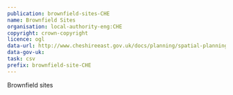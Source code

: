 ```yaml
---
publication: brownfield-sites-CHE
name: Brownfield Sites
organisation: local-authority-eng:CHE
copyright: crown-copyright
licence: ogl
data-url: http://www.cheshireeast.gov.uk/docs/planning/spatial-planning-ldo-pages/brownfield-register/cheshireeast-brownfieldregister-2017-12-31-rev1.csv
data-gov-uk: 
task: csv
prefix: brownfield-site-CHE
---
```


Brownfield sites

